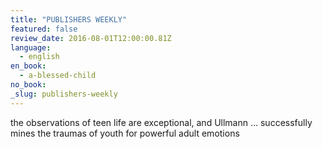 ```yaml
---
title: "PUBLISHERS WEEKLY"
featured: false
review_date: 2016-08-01T12:00:00.81Z
language:
  - english
en_book:
  - a-blessed-child
no_book:
_slug: publishers-weekly
---
```


the observations of teen life are exceptional, and Ullmann … successfully mines the traumas of youth for powerful adult emotions

